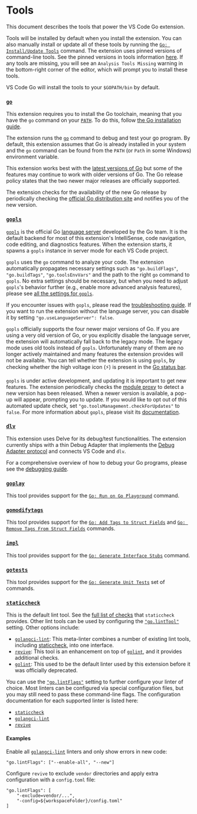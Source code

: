 # Tools

This document describes the tools that power the VS Code Go extension.

Tools will be installed by default when you install the extension. You can also manually install or update all of these tools by running the [`Go: Install/Update Tools`](commands.md#go-installupdate-tools) command. The extension uses pinned versions of command-line tools. See the pinned versions in tools information [here](https://github.com/golang/vscode-go/blob/master/src/goToolsInformation.ts). If any tools are missing, you will see an `Analysis Tools Missing` warning in the bottom-right corner of the editor, which will prompt you to install these tools.

VS Code Go will install the tools to your `$GOPATH/bin` by default. 

### [`go`]
This extension requires you to install the Go toolchain, meaning that you have the `go` command on your [`PATH`](https://en.wikipedia.org/wiki/PATH_(variable)). To do this, follow [the Go installation guide](https://golang.org/doc/install).

The extension runs the [`go`] command to debug and test your go program. By default, this extension assumes that Go is already installed in your system and the `go` command can be found from the `PATH` (or `Path` in some Windows) environment variable.

This extension works best with the [latest versions of Go](https://golang.org/doc/devel/release.html#policy) but  some of the features may continue to work with older versions of Go. The Go release policy states that the two newer major releases are officially supported.

The extension checks for the availability of the new Go release by periodically checking the [official Go distribution site](https://golang.org/dl) and notifies you of the new version. 

### [`gopls`]
[`gopls`] is the official Go [language server](https://langserver.org/) developed by the Go team. It is the default backend for most of this extension's IntelliSense, code navigation, code editing, and diagnostics features. When the extension starts, it spawns a `gopls` instance in server mode for each VS Code project.

`gopls` uses the `go` command to analyze your code. The extension automatically propagates necessary settings such as  `"go.buildFlags"`, `"go.buildTags"`, `"go.toolsEnvVars"` and the path to the right `go` command to `gopls`. No extra settings should be necessary, but when you need to adjust `gopls`'s behavior further (e.g., enable more advanced analysis features), please see [all the settings for `gopls`](settings.md#settings-for-gopls).

If you encounter issues with `gopls`, please read the [troubleshooting guide](troubleshooting.md#collect-gopls-information). If you want to run the extension without the language server, you can disable it by setting `"go.useLanguageServer": false`.

`gopls` officially supports the four newer major versions of Go. If you are using a very old version of Go, or you explicitly disable the language server, the extension will automatically fall back to the legacy mode. The legacy mode uses old tools instead of `gopls`. Unfortunately many of them are no longer actively maintained and many features the extension provides will not be available.
You can tell whether the extension is using `gopls`, by checking whether the high voltage icon (⚡) is present in the [Go status bar](./ui.md).

`gopls` is under active development, and updating it is important to get new features. The extension periodically checks the [module proxy](https://golang.org/cmd/go/#hdr-Module_proxy_protocol) to detect a new version has been released. When a newer version is available, a pop-up will appear, prompting you to update. If you would like to opt out of this automated update check, set `"go.toolsManagement.checkForUpdates"` to `false`.
For more information about `gopls`, please visit its [documentation](https://golang.org/s/gopls).

<!-- TODO: link to gopls troubleshooting guide -->

### [`dlv`](https://github.com/go-delve/delve)
This extension uses Delve for its debug/test functionalities. The extension currently ships with a thin Debug Adapter that implements the [Debug Adapter protocol](https://microsoft.github.io/debug-adapter-protocol/) and connects VS Code and `dlv`.

For a comprehensive overview of how to debug your Go programs, please see the [debugging guide](./debugging.md).

### [`goplay`](https://pkg.go.dev/github.com/haya14busa/goplay?tab=overview)

This tool provides support for the [`Go: Run on Go Playground`](features.md#go-playground) command.

### [`gomodifytags`](https://pkg.go.dev/github.com/fatih/gomodifytags?tab=overview)

This tool provides support for the [`Go: Add Tags to Struct Fields`](features.md#add-or-remove-struct-tags) and [`Go: Remove Tags From Struct Fields`](features.md#add-or-remove-struct-tags) commands.

### [`impl`](https://github.com/josharian/impl)

This tool provides support for the [`Go: Generate Interface Stubs`](features.md#generate-interface-implementation) command.

### [`gotests`](https://github.com/cweill/gotests/)

This tool provides support for the [`Go: Generate Unit Tests`](features.md#generate-unit-tests) set of commands.

### [`staticcheck`]

This is the default lint tool. See the [full list of checks](https://staticcheck.io/docs/checks) that `staticcheck` provides. Other lint tools can be used by configuring the [`"go.lintTool"`](settings.md#go.lintTool) setting.
Other options include:

  * [`golangci-lint`]: This meta-linter combines a number of existing lint tools, including [staticcheck](#staticcheck), into one interface.
  * [`revive`]: This tool is an enhancement on top of [`golint`], and it provides additional checks.
  * [`golint`]: This used to be the default linter used by this extension before it was officially deprecated.

You can use the [`"go.lintFlags"`](settings.md#go.lintFlags) setting to further configure your linter of choice. Most linters can be configured via special configuration files, but you may still need to pass these command-line flags. The configuration documentation for each supported linter is listed here:

* [`staticcheck`](https://staticcheck.io/docs/#configuration)
* [`golangci-lint`](https://golangci-lint.run/usage/configuration/)
* [`revive`](https://github.com/mgechev/revive#command-line-flags)

#### Examples

Enable all [`golangci-lint`] linters and only show errors in new code:

```json5
"go.lintFlags": ["--enable-all", "--new"]
```

Configure `revive` to exclude `vendor` directories and apply extra configuration with a `config.toml` file:

```json5
"go.lintFlags": [
    "-exclude=vendor/...",
    "-config=${workspaceFolder}/config.toml"
]
```

[`goimports`]: https://pkg.go.dev/golang.org/x/tools/cmd/goimports?tab=doc
[`gofmt`]: https://golang.org/cmd/gofmt/
[`golint`]: https://pkg.go.dev/golang.org/x/lint/golint?tab=overview
[`staticcheck`]: https://pkg.go.dev/honnef.co/go/tools/staticcheck?tab=overview
[`golangci-lint`]: https://golangci-lint.run/
[`revive`]: https://pkg.go.dev/github.com/mgechev/revive?tab=overview
[`gopls`]: https://golang.org/s/gopls
[`go`]: https://golang.org/cmd/go

